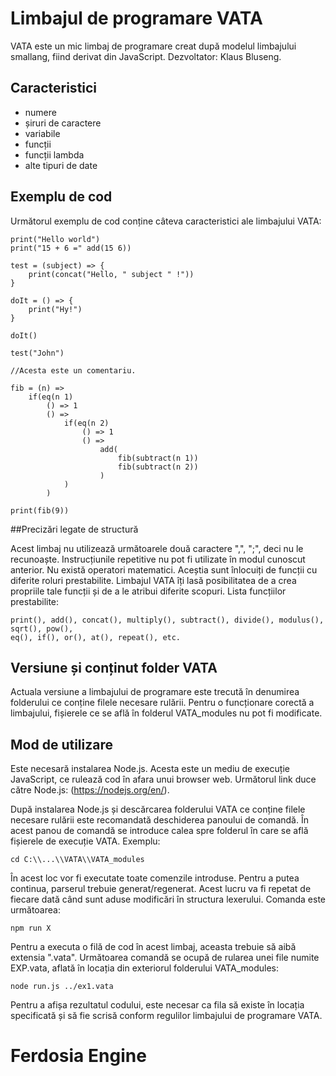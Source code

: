 # Limbajul de programare VATA

VATA este un mic limbaj de programare creat după modelul limbajului smallang, fiind
derivat din JavaScript. Dezvoltator: Klaus Bluseng.

## Caracteristici

* numere
* șiruri de caractere
* variabile
* funcții
* funcții lambda
* alte tipuri de date

## Exemplu de cod

Următorul exemplu de cod conține câteva caracteristici ale limbajului VATA:

```
print("Hello world")
print("15 + 6 =" add(15 6))

test = (subject) => {
    print(concat("Hello, " subject " !"))
}

doIt = () => {
    print("Hy!")
}

doIt()

test("John")

//Acesta este un comentariu.

fib = (n) =>
    if(eq(n 1)
        () => 1
        () =>
            if(eq(n 2)
                () => 1
                () =>
                    add(
                        fib(subtract(n 1))
                        fib(subtract(n 2))
                    )
            )
        )

print(fib(9))
```

##Precizări legate de structură

Acest limbaj nu utilizează următoarele două caractere ",", ";", deci nu le recunoaște.
Instrucțiunile repetitive nu pot fi utilizate în modul cunoscut anterior. Nu există
operatori matematici. Aceștia sunt înlocuiți de funcții cu diferite roluri prestabilite.
Limbajul VATA îți lasă posibilitatea de a crea propriile tale funcții și de a le atribui
diferite scopuri. Lista funcțiilor prestabilite:

```
print(), add(), concat(), multiply(), subtract(), divide(), modulus(), sqrt(), pow(),
eq(), if(), or(), at(), repeat(), etc.
```

## Versiune și conținut folder VATA

Actuala versiune a limbajului de programare este trecută în denumirea folderului ce
conține filele necesare rulării. Pentru o funcționare corectă a limbajului, fișierele
ce se află în folderul VATA_modules nu pot fi modificate.

## Mod de utilizare

Este necesară instalarea Node.js. Acesta este un mediu de execuție JavaScript, ce rulează
cod în afara unui browser web. Următorul link duce către Node.js: (https://nodejs.org/en/).

După instalarea Node.js și descărcarea folderului VATA ce conține filele necesare rulării
este recomandată deschiderea panoului de comandă. În acest panou de comandă se introduce
calea spre folderul în care se află fișierele de execuție VATA. Exemplu:

```
cd C:\\...\\VATA\\VATA_modules
```

În acest loc vor fi executate toate comenzile introduse. Pentru a putea continua, parserul
trebuie generat/regenerat. Acest lucru va fi repetat de fiecare dată când sunt aduse
modificări în structura lexerului. Comanda este următoarea:

```
npm run X
```

Pentru a executa o filă de cod în acest limbaj, aceasta trebuie să aibă extensia ".vata".
Următoarea comandă se ocupă de rularea unei file numite EXP.vata, aflată în locația din
exteriorul folderului VATA_modules:

```
node run.js ../ex1.vata
```

Pentru a afișa rezultatul codului, este necesar ca fila să existe în locația specificată
și să fie scrisă conform regulilor limbajului de programare VATA.

# Ferdosia Engine
